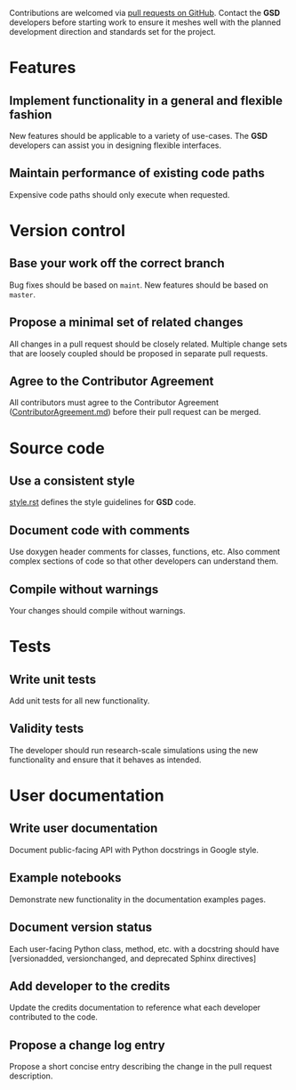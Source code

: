 Contributions are welcomed via
[pull requests on GitHub](https://github.com/glotzerlab/gsd/pulls).
Contact the **GSD** developers before starting work to ensure it meshes well
with the planned development direction and standards set for the project.

# Features

## Implement functionality in a general and flexible fashion

New features should be applicable to a variety of use-cases. The **GSD**
developers can assist you in designing flexible interfaces.

## Maintain performance of existing code paths

Expensive code paths should only execute when requested.

# Version control

## Base your work off the correct branch

Bug fixes should be based on `maint`. New features should be based on `master`.

## Propose a minimal set of related changes

All changes in a pull request should be closely related. Multiple change sets
that are loosely coupled should be proposed in separate pull requests.

## Agree to the Contributor Agreement

All contributors must agree to the Contributor Agreement
([ContributorAgreement.md](ContributorAgreement.md)) before their pull request
can be merged.

# Source code

## Use a consistent style

[style.rst](doc/style.rst) defines the style guidelines for **GSD** code.

## Document code with comments

Use doxygen header comments for classes, functions, etc. Also comment complex
sections of code so that other developers can understand them.

## Compile without warnings

Your changes should compile without warnings.

# Tests

## Write unit tests

Add unit tests for all new functionality.

## Validity tests

The developer should run research-scale simulations using the new functionality
and ensure that it behaves as intended.

# User documentation

## Write user documentation

Document public-facing API with Python docstrings in Google style.

## Example notebooks

Demonstrate new functionality in the documentation examples pages.

## Document version status

Each user-facing Python class, method, etc. with a docstring should have
[versionadded, versionchanged, and deprecated Sphinx
directives]

## Add developer to the credits

Update the credits documentation to reference what each developer contributed to
the code.

## Propose a change log entry

Propose a short concise entry describing the change in the pull request
description.
